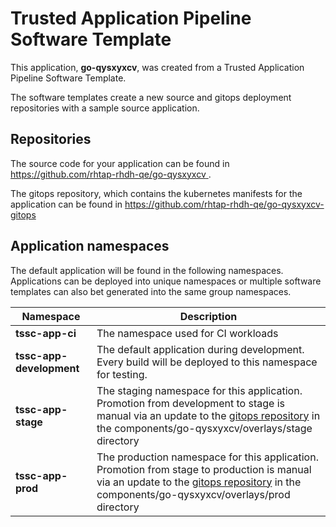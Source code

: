 # Trusted Application Pipeline Software Template

This application, **go-qysxyxcv**, was created from a Trusted Application Pipeline Software Template.

The software templates create a new source and gitops deployment repositories with a sample source application. 

## Repositories

The source code for your application can be found in [https://github.com/rhtap-rhdh-qe/go-qysxyxcv ](https://github.com/rhtap-rhdh-qe/go-qysxyxcv ).
 
The gitops repository, which contains the kubernetes manifests for the application can be found in 
[https://github.com/rhtap-rhdh-qe/go-qysxyxcv-gitops ](https://github.com/rhtap-rhdh-qe/go-qysxyxcv-gitops ) 

## Application namespaces 

The default application will be found in the following namespaces. Applications can be deployed into unique namespaces or multiple software templates can also bet generated into the same group namespaces.  

|  Namespace   |  Description   |  
| -------- | -------- |
| **tssc-app-ci** | The namespace used for CI workloads |
| **tssc-app-development** | The default application during development. Every build will be deployed to this namespace for testing. |
| **tssc-app-stage** | The staging namespace for this application. Promotion from development to stage is manual via an update to the [gitops repository](https://github.com/rhtap-rhdh-qe/go-qysxyxcv-gitops ) in the components/go-qysxyxcv/overlays/stage directory |
| **tssc-app-prod** | The production namespace for this application. Promotion from stage to production is manual via an update to the [gitops repository](https://github.com/rhtap-rhdh-qe/go-qysxyxcv-gitops ) in the components/go-qysxyxcv/overlays/prod directory |